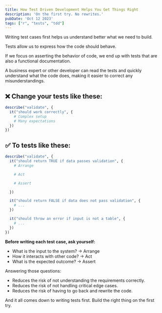 ```yaml
---
title: How Test Driven Development Helps You Get Things Right
description: 'On the first try. No rewrites.'
pubDate: 'Oct 12 2023'
tags: ["r", "tests", "tdd"]
---
```


Writing test cases first helps us understand better what we need to build.

Tests allow us to express how the code should behave.

If we focus on asserting the behavior of code, we end up with tests that are also a functional documentation.

A business expert or other developer can read the tests and quickly understand what the code does, making it easier to correct any misunderstandings.

## ❌ Change your tests like these:

```r
describe("validate", {
  it("should work correctly", {
    # Complex setup
    # Many expectations
  })
})
```

## ✅ To tests like these:

```r
describe("validate", {
  it("should return TRUE if data passes validation", {
    # Arrange

    # Act

    # Assert

  })

  it("should return FALSE if data does not pass validation", {
    # ...
  })

  it("should throw an error if input is not a table", {
    # ...
  })
})
```

**Before writing each test case, ask yourself:**

- What is the input to the system? → Arrange
- How it interacts with other code? → Act
- What is the expected outcome? → Assert

Answering those questions:

- Reduces the risk of not understanding the requirements correctly.
- Reduces the risk of not handling critical edge cases.
- Reduces the risk of having to go back and rewrite the code.

And it all comes down to writing tests first. Build the right thing on the first try.
